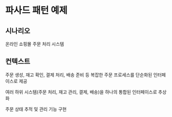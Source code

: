 # 파사드 패턴 예제

## 시나리오

온라인 쇼핑몰 주문 처리 시스템

## 컨텍스트

주문 생성, 재고 확인, 결제 처리, 배송 준비 등 복잡한 주문 프로세스를 단순화된 인터페이스로 제공

여러 하위 시스템(주문 처리, 재고 관리, 결제, 배송)을 하나의 통합된 인터페이스로 추상화

주문 상태 추적 및 관리 기능 구현
